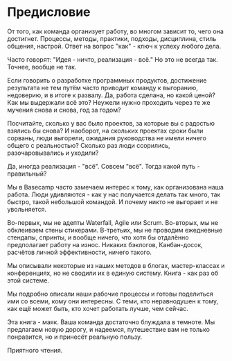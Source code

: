 # Предисловие

От того, как команда организует работу, во многом зависит то, чего она достигнет. Процессы, методы, практики, подходы, дисциплина, стиль общения, настрой. Ответ на вопрос "как" - ключ к успеху любого дела.

Часто говорят: "Идея - ничто, реализация - всё." Но это не всегда так. Точнее, вообще не так.

Если говорить о разработке программных продуктов, достижение результата не тем путём часто приводит команду к выгоранию, недоверию, и в итоге к развалу. Да, работа сделана, но какой ценой? Как мы выдержали всё это? Неужели нужно проходить через те же мучения снова и снова, год за годом?

Посчитайте, сколько у вас было проектов, за которые вы с радостью взялись бы снова? И наоборот, на скольких проектах сроки были сорваны, люди выгорели, ожидания руководства не имели ничего общего с реальностью? Сколько раз люди ссорились, разочаровывались и уходили?

Да, иногда реализация - "всё". Совсем "всё". Тогда какой путь - правильный?

Мы в Basecamp часто замечаем интерес к тому, как организована наша работа. Люди удивляются - как у нас получается делать так много, так быстро, такой небольшой командой. И почему никто не выгорает и не увольняется.

Во-первых, мы не адепты Waterfall, Agile или Scrum. Во-вторых, мы не обклеиваем стены стикерами. В-третьих, мы не проводим ежедневные стендапы, спринты, и вообще ничего, что хотя бы отдалённо предполагает работу на износ. Никаких бэклогов, Канбан-досок, расчётов личной эффективности, ничего такого.

Мы описывали некоторые из наших методов в блогах, мастер-классах и конференциях, но не сводили их в единую систему. Книга - как раз об этой системе.

Мы подробно описали наши рабочие процессы и готовы поделиться ими со всеми, кому они интересны. С теми, кто неравнодушен к тому, как ещё может быть, кто хочет работать лучше, чем сейчас.

Эта книга - маяк. Ваша команда достаточно блуждала в темноте. Мы предлагаем новую дорогу, и надеемся, путешествие вам не только понравится, но и принесёт реальную пользу.

Приятного чтения.






